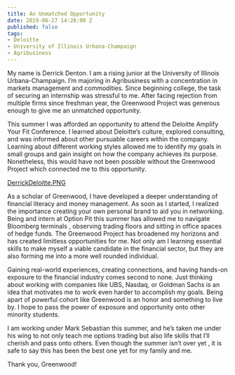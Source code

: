 ```yaml
---
title: An Unmatched Opportunity
date: 2019-06-27 14:26:00 Z
published: false
tags:
- Deloitte
- University of Illinois Urbana-Champaign
- Agribusiness
---
```


My name is Derrick Denton. I am a rising junior at the University of Illinois Urbana-Champaign. I’m majoring in Agribusiness with a concentration in markets management and commodities. Since beginning college, the task of securing an internship was stressful to me. After facing rejection from multiple firms since freshman year, the Greenwood Project was generous enough to give me an unmatched opportunity. 

This summer I was afforded an opportunity to attend the Deloitte Amplify Your Fit Conference. I learned about Deloitte’s culture, explored consulting, and was informed about other pursuable careers within the company. Learning about different working styles allowed me to identify my goals in small groups and gain insight on how the company achieves its purpose. Nonetheless, this would have not been possible without the Greenwood Project which connected me to this opportunity. 

[DerrickDeloitte.PNG](/uploads/DerrickDeloitte.PNG)

As a scholar of Greenwood, I have developed a deeper understanding of financial literacy and money management. As soon as I started, I realized the importance creating your own personal brand to aid you in networking. Being and intern at Option Pit this summer has allowed me to navigate Bloomberg terminals , observing trading floors and sitting in office spaces of hedge funds. The Greenwood Project has broadened my horizons and has created limitless opportunities for me. Not only am I learning essential skills to make myself a viable candidate in the financial sector, but they are also forming me into a more well rounded individual. 

Gaining real-world experiences, creating connections, and having hands-on exposure to the financial industry comes second to none. Just thinking about working with companies like UBS, Nasdaq, or Goldman Sachs is an idea that motivates me to work even harder to accomplish my goals. Being apart of powerful cohort like Greenwood is an honor and something to live by. I hope to pass the power of exposure and opportunity onto other minority students. 

I am working under Mark Sebastian this summer, and he’s taken me under his wing to not only teach me options trading but also life skills that I’ll cherish and pass onto others. Even though the summer isn’t over yet , it is safe to say this has been the best one yet for my family and me.

Thank you, Greenwood!